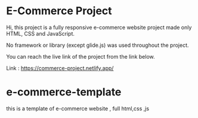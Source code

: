 
# E-Commerce Project


Hi, this project is a fully responsive e-commerce website project made only HTML, CSS and JavaScript.

No framework or library (except glide.js) was used throughout the project.


You can reach the live link of the project from the link below.

Link : https://commerce-project.netlify.app/
# e-commerce-template
this is a template of e-commerce website , full html,css ,js
